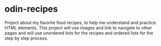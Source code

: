 # odin-recipes

Project about my favorite food recipes, to help me understand
and practice HTML elements. This project will use images and link to navigate to other pages and will use unordered lists for the recipes and ordered lists for the step by step process.